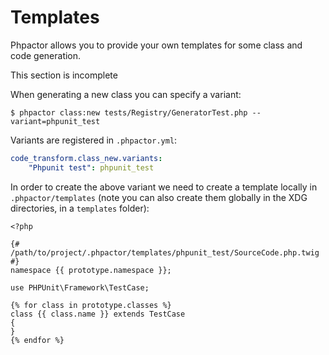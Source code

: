Templates
=========

Phpactor allows you to provide your own templates for some class and code generation.

<div class="alert alert-danger">
This section is incomplete
</div>

When generating a new class you can specify a variant:

```
$ phpactor class:new tests/Registry/GeneratorTest.php --variant=phpunit_test
```

Variants are registered in `.phpactor.yml`:

```yaml
code_transform.class_new.variants:
    "Phpunit test": phpunit_test
```

In order to create the above variant we need to create a template locally in
`.phpactor/templates` (note you can also create them globally in the XDG
directories, in a `templates` folder):

```twig
<?php

{# /path/to/project/.phpactor/templates/phpunit_test/SourceCode.php.twig #}
namespace {{ prototype.namespace }};

use PHPUnit\Framework\TestCase;

{% for class in prototype.classes %}
class {{ class.name }} extends TestCase
{
}
{% endfor %}
```

